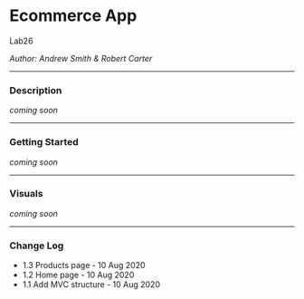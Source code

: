 # Ecommerce App

Lab26

*Author: Andrew Smith & Robert Carter*

---

### Description

*coming soon*

---

### Getting Started

*coming soon*

---

### Visuals

*coming soon*

---

### Change Log

- 1.3 Products page - 10 Aug 2020
- 1.2 Home page - 10 Aug 2020
- 1.1 Add MVC structure - 10 Aug 2020
